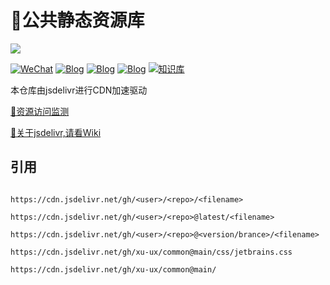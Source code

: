 # 🌌公共静态资源库

[![](https://data.jsdelivr.com/v1/package/gh/xu-ux/common/badge)](https://www.jsdelivr.com/package/gh/xu-ux/common)

[![WeChat](https://img.shields.io/badge/公众号-氘氚-brightgreen?logo=WeChat)](https://cdn.jsdelivr.net/gh/xu-ux/static/img/wxarticle/dao_chuan_official_accounts.png)
[![Blog](https://img.shields.io/badge/blog-博客园-blue?logo=Blogger&logoColor=white)](https://www.cnblogs.com/xu-ux/)
[![Blog](https://img.shields.io/badge/blog-CSDN-red?logo=Blogger&logoColor=red)](https://blog.csdn.net/qq_35341203)
[![Blog](https://img.shields.io/badge/MyBlog-Power%20By%20Hexo-7FFFD4?logo=Blogger&logoColor=7FFFD4)](https://xu.vercel.app/)
[![知识库](https://img.shields.io/badge/Wiki-Vuepress-blue?logo=Wikipedia&logoColor=00BFFF)](https://xu-ux.github.io/notebook)

本仓库由jsdelivr进行CDN加速驱动

[🔗资源访问监测](https://www.jsdelivr.com/package/gh/xu-ux/common)

[📖关于jsdelivr,请看Wiki](https://github.com/xu-ux/common/wiki)

## 引用

```

https://cdn.jsdelivr.net/gh/<user>/<repo>/<filename>
  
https://cdn.jsdelivr.net/gh/<user>/<repo>@latest/<filename>
  
https://cdn.jsdelivr.net/gh/<user>/<repo>@<version/brance>/<filename>
  
https://cdn.jsdelivr.net/gh/xu-ux/common@main/css/jetbrains.css

```

```
https://cdn.jsdelivr.net/gh/xu-ux/common@main/
```
